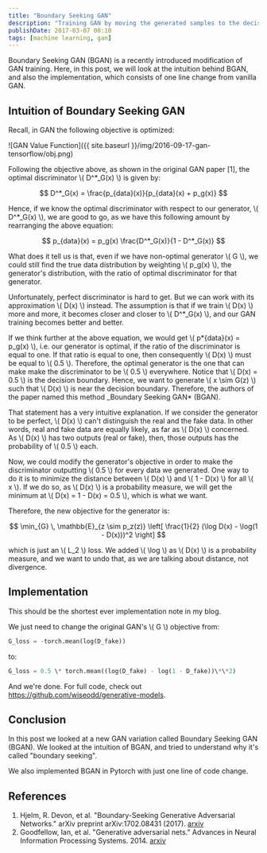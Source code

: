 ```yaml
---
title: "Boundary Seeking GAN"
description: "Training GAN by moving the generated samples to the decision boundary."
publishDate: 2017-03-07 00:10
tags: [machine learning, gan]
---
```


Boundary Seeking GAN (BGAN) is a recently introduced modification of GAN training. Here, in this post, we will look at the intuition behind BGAN, and also the implementation, which consists of one line change from vanilla GAN.

## Intuition of Boundary Seeking GAN

Recall, in GAN the following objective is optimized:

![GAN Value Function]({{ site.baseurl }}/img/2016-09-17-gan-tensorflow/obj.png)

Following the objective above, as shown in the original GAN paper [1], the optimal discriminator \\( D^\*\_G(x) \\) is given by:

$$
D^*_G(x) = \frac{p_{data}(x)}{p_{data}(x) + p_g(x)}
$$

Hence, if we know the optimal discriminator with respect to our generator, \\( D^\*\_G(x) \\), we are good to go, as we have this following amount by rearranging the above equation:

$$
p_{data}(x) = p_g(x) \frac{D^*_G(x)}{1 - D^*_G(x)}
$$

What does it tell us is that, even if we have non-optimal generator \\( G \\), we could still find the true data distribution by weighting \\( p_g(x) \\), the generator's distribution, with the ratio of optimal discriminator for that generator.

Unfortunately, perfect discriminator is hard to get. But we can work with its approximation \\( D(x) \\) instead. The assumption is that if we train \\( D(x) \\) more and more, it becomes closer and closer to \\( D^\*\_G(x) \\), and our GAN training becomes better and better.

If we think further at the above equation, we would get \\( p*{data}(x) = p_g(x) \\), i.e. our generator is optimal, if the ratio of the discriminator is equal to one. If that ratio is equal to one, then consequently \\( D(x) \\) must be equal to \\( 0.5 \\). Therefore, the optimal generator is the one that can make make the discriminator to be \\( 0.5 \\) everywhere. Notice that \\( D(x) = 0.5 \\) is the decision boundary. Hence, we want to generate \\( x \sim G(z) \\) such that \\( D(x) \\) is near the decision boundary. Therefore, the authors of the paper named this method \_Boundary Seeking GAN* (BGAN).

That statement has a very intuitive explanation. If we consider the generator to be perfect, \\( D(x) \\) can't distinguish the real and the fake data. In other words, real and fake data are equally likely, as far as \\( D(x) \\) concerned. As \\( D(x) \\) has two outputs (real or fake), then, those outputs has the probability of \\( 0.5 \\) each.

Now, we could modify the generator's objective in order to make the discriminator outputting \\( 0.5 \\) for every data we generated. One way to do it is to minimize the distance between \\( D(x) \\) and \\( 1 - D(x) \\) for all \\( x \\). If we do so, as \\( D(x) \\) is a probability measure, we will get the minimum at \\( D(x) = 1 - D(x) = 0.5 \\), which is what we want.

Therefore, the new objective for the generator is:

$$
\min_{G} \, \mathbb{E}_{z \sim p_z(z)} \left[ \frac{1}{2} (\log D(x) - \log(1 - D(x)))^2 \right]
$$

which is just an \\( L_2 \\) loss. We added \\( \log \\) as \\( D(x) \\) is a probability measure, and we want to undo that, as we are talking about distance, not divergence.

## Implementation

This should be the shortest ever implementation note in my blog.

We just need to change the original GAN's \\( G \\) objective from:

```python
G_loss = -torch.mean(log(D_fake))
```

to:

```python
G_loss = 0.5 \* torch.mean((log(D_fake) - log(1 - D_fake))\*\*2)
```

And we're done. For full code, check out <https://github.com/wiseodd/generative-models>.

## Conclusion

In this post we looked at a new GAN variation called Boundary Seeking GAN (BGAN). We looked at the intuition of BGAN, and tried to understand why it's called "boundary seeking".

We also implemented BGAN in Pytorch with just one line of code change.

## References

1. Hjelm, R. Devon, et al. "Boundary-Seeking Generative Adversarial Networks." arXiv preprint arXiv:1702.08431 (2017). [arxiv](https://arxiv.org/abs/1702.08431)
2. Goodfellow, Ian, et al. "Generative adversarial nets." Advances in Neural Information Processing Systems. 2014. [arxiv](http://papers.nips.cc/paper/5423-generative-adversarial-nets.pdf)
